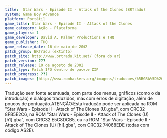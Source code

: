 ```yaml
---
title:  Star Wars - Episode II - Attack of the Clones (BRTradu)
system: Game Boy Advance
platform: Portátil
game_title: Star Wars - Episode II - Attack of the Clones
game_category: Ação - Plataforma
game_players: 1
game_developer: David A. Palmer Productions e THQ
game_publisher: THQ
game_release_date: 16 de maio de 2002
patch_group: BRTradu (extinto)
patch_site: http://www.brtradu.kit.net/ (fora do ar)
patch_version: ???
patch_release: 10 de agosto de 2002
patch_type: Patch IPS dentro de pacote ZIP
patch_progress: ???
patch_images: [http://www.romhackers.org/imagens/traducoes/%5BGBA%5D%20Star%20Wars%20-%20Episode%20II%20-%20Attack%20of%20the%20Clones%20-%20BRTradu%20e%20Trans-Center%20-%201.png,http://www.romhackers.org/imagens/traducoes/%5BGBA%5D%20Star%20Wars%20-%20Episode%20II%20-%20Attack%20of%20the%20Clones%20-%20BRTradu%20-%202.png,http://www.romhackers.org/imagens/traducoes/%5BGBA%5D%20Star%20Wars%20-%20Episode%20II%20-%20Attack%20of%20the%20Clones%20-%20BRTradu%20-%203.png]
---
```

Tradução sem fonte acentuada, com parte dos menus, gráficos (como o da introdução) e diálogos traduzidos, mas com erros de digitação, além de poucos de pontuação.ATENÇÃO:Esta tradução pode ser aplicada na ROM "Star Wars - Episode II - Attack of The Clones (U).gba", com CRC32 8FB5E2C6, na ROM "Star Wars - Episode II - Attack of The Clones (U) [h1].gba", com CRC32 E5C8DCB5, ou na ROM "Star Wars - Episode II - Attack of The Clones (U) [hI].gba", com CRC32 74068EDE (todas com código AS2E).